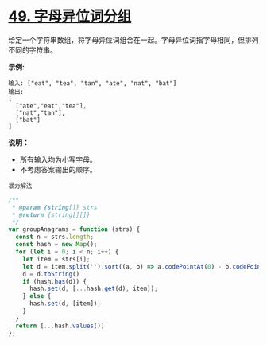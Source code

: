 # [49. 字母异位词分组](https://leetcode-cn.com/problems/group-anagrams/)

给定一个字符串数组，将字母异位词组合在一起。字母异位词指字母相同，但排列不同的字符串。

**示例:**

```
输入: ["eat", "tea", "tan", "ate", "nat", "bat"]
输出:
[
  ["ate","eat","tea"],
  ["nat","tan"],
  ["bat"]
]
```

**说明：**

- 所有输入均为小写字母。
- 不考虑答案输出的顺序。

`暴力解法`

```js
/**
 * @param {string[]} strs
 * @return {string[][]}
 */
var groupAnagrams = function (strs) {
  const n = strs.length;
  const hash = new Map();
  for (let i = 0; i < n; i++) {
    let item = strs[i];
    let d = item.split('').sort((a, b) => a.codePointAt(0) - b.codePointAt(0));
    d = d.toString()
    if (hash.has(d)) {
      hash.set(d, [...hash.get(d), item]);
    } else {
      hash.set(d, [item]);
    }
  }
  return [...hash.values()]
};
```
